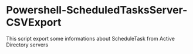 # Powershell-ScheduledTasksServer-CSVExport
This script export some informations about ScheduleTask from Active Directory servers
